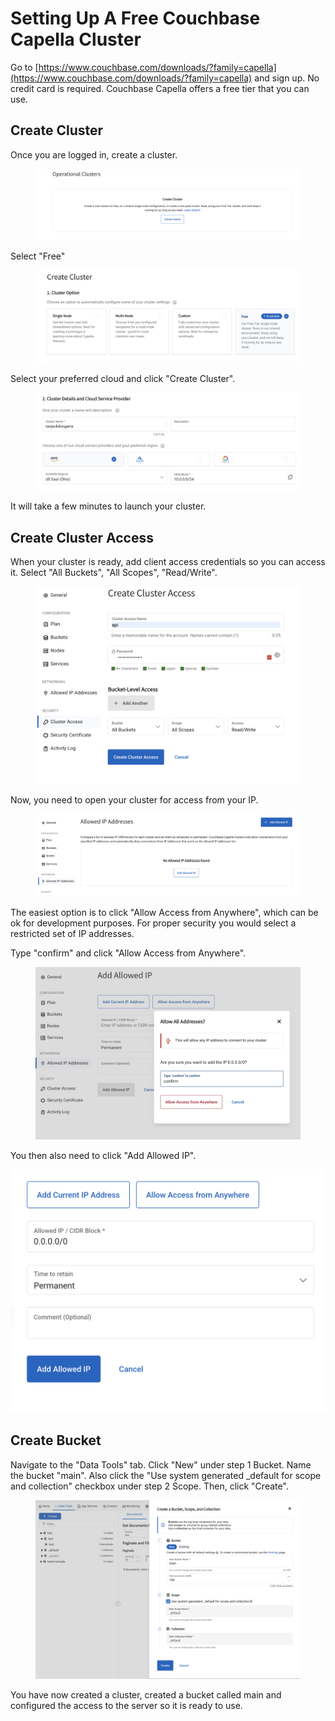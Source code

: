 # Setting Up A Free Couchbase Capella Cluster

Go to [https://www.couchbase.com/downloads/?family=capella](https://www.couchbase.com/downloads/?family=capella) and sign up. No credit card is required. Couchbase Capella offers a free tier that you can use.&#x20;

## Create Cluster

Once you are logged in, create a cluster.&#x20;

<figure><img src="../../.gitbook/assets/image (16).png" alt=""><figcaption></figcaption></figure>

Select "Free"&#x20;

<figure><img src="../../.gitbook/assets/image (17).png" alt=""><figcaption></figcaption></figure>

Select your preferred cloud and click "Create Cluster".

<figure><img src="../../.gitbook/assets/image (18).png" alt=""><figcaption></figcaption></figure>

It will take a few minutes to launch your cluster.&#x20;

## Create Cluster Access

When your cluster is ready, add client access credentials so you can access it. Select "All Buckets", "All Scopes", "Read/Write".&#x20;

<figure><img src="../../.gitbook/assets/image (20).png" alt=""><figcaption></figcaption></figure>

Now, you need to open your cluster for access from your IP.&#x20;

<figure><img src="../../.gitbook/assets/image (1) (1).png" alt=""><figcaption></figcaption></figure>

The easiest option is to click "Allow Access from Anywhere", which can be ok for development purposes. For proper security you would select a restricted set of IP addresses.&#x20;

Type "confirm" and click "Allow Access from Anywhere".&#x20;

<figure><img src="../../.gitbook/assets/image (1) (1) (1).png" alt=""><figcaption></figcaption></figure>

You then also need to click "Add Allowed IP".&#x20;



![](<../../.gitbook/assets/image (2) (1).png>)



## Create Bucket

Navigate to the "Data Tools" tab. Click "New" under step 1 Bucket. Name the bucket "main". Also click the "Use system generated \_default for scope and collection" checkbox under step 2 Scope. Then, click "Create".

<figure><img src="../../.gitbook/assets/image (4) (1).png" alt=""><figcaption></figcaption></figure>

You have now created a cluster, created a bucket called main and configured the access to the server so it is ready to use.



